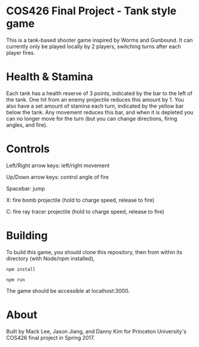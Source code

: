 # COS426 Final Project - Tank style game

This is a tank-based shooter game inspired by Worms and Gunbound. It can currently only be played locally by 2 players, switching turns after each player fires. 

# Health & Stamina
Each tank has a health reserve of 3 points, indicated by the bar to the left of the tank. One hit from an enemy projectile reduces this amount by 1. You also have a set amount of stamina each turn, indicated by the yellow bar below the tank. Any movement reduces this bar, and when it is depleted you can no longer move for the turn (but you can change directions, firing angles, and fire).

# Controls
Left/Right arrow keys: left/right movement

Up/Down arrow keys: control angle of fire

Spacebar: jump

X: fire bomb projectile (hold to charge speed, release to fire)

C: fire ray tracer projectile (hold to charge speed, release to fire)


# Building

To build this game, you should clone this repository, then from within its directory (with Node/npm installed),

`npm install`

`npm run`

The game should be accessible at localhost:3000.

# About
Built by Mack Lee, Jason Jiang, and Danny Kim for Princeton University's COS426 final project in Spring 2017.